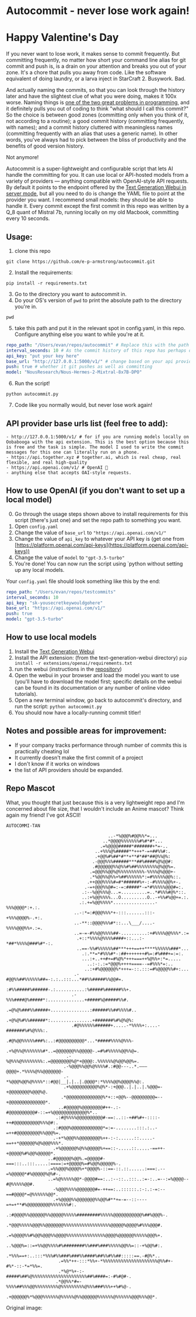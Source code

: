 # Autocommit - never lose work again!

# Happy Valentine's Day

If you never want to lose work, it makes sense to commit frequently. But committing frequently, no matter how short your command line alias for git commit and push is, is a drain on your attention and breaks you out of your zone. It's a chore that pulls you away from code. Like the software equivalent of doing laundry, or a larva inject in StarCraft 2. Busywork. Bad.

And actually naming the commits, so that you can look through the history later and have the slightest clue of what you were doing, makes it 100x worse. Naming things is [one of the two great problems in programming](https://martinfowler.com/bliki/TwoHardThings.html), and it definitely pulls you out of coding to think "what should I call this commit?" So the choice is between good zones (committing only when you think of it, not according to a routine); a good commit history (committing frequently, with names); and a commit history cluttered with meaningless names (committing frequently with an alias that uses a generic name). In other words, you've always had to pick between the bliss of productivity and the benefits of good version history.

Not anymore!

Autocommit is a super-lightweight and configurable script that lets AI handle the committing for you. It can use local or API-hosted models from a variety of providers — anything compatible with OpenAI-style API requests. By default it points to the endpoint offered by the [Text Generation Webui in server mode](https://github.com/oobabooga/text-generation-webui), but all you need to do is change the YAML file to point at the provider you want. I recommend small models: they should be able to handle it. Every commit except the first commit in this repo was written by a Q_8 quant of Mistral 7b, running locally on my old Macbook, committing every 10 seconds.

## Usage:

1. clone this repo
```
git clone https://github.com/e-p-armstrong/autocommit.git
```
2. Install the requirements:
```
pip install -r requirements.txt
```
3. Go to the directory you want to autocommit in.
4. Do your OS's version of `pwd` to print the absolute path to the directory you're in.
```
pwd
```
5. take this path and put it in the relevant spot in config.yaml, in this repo. Configure anything else you want to while you're at it.
```yaml
repo_path: "/Users/evan/repos/autocommit" # Replace this with the path to the repo you're working in (this repo wrote its own commits)
interval_seconds: 10 # As the commit history of this repo has perhaps demonstrated, once every 10 seconds is... a lot haha
api_key: "put your key here"
base_url: "http://127.0.0.1:5000/v1/" # change based on your api provider. This is the default root for Ooba. I actually don't know what the right setting for using OpenAI is, I think it might be https://api.openai.com/v1/ but I am not sure
push: true # whether it git pushes as well as committing
model: "NousResearch/Nous-Hermes-2-Mixtral-8x7B-DPO"
```
6. Run the script!
```
python autocommit.py
```
7. Code like you normally would, but never lose work again!

## API provider base urls list (feel free to add):
```
- http://127.0.0.1:5000/v1/ # for if you are running models locally on Oobabooga with the api extension. This is the best option because this is free and the task is simple. The model I used to write the commit messages for this one can literally run on a phone.
- https://api.together.xyz # together.ai, which is real cheap, real flexible, and real high-quality
- https://api.openai.com/v1/ # OpenAI 🤮
- anything else that accepts OAI-style requests.
```

## How to use OpenAI (if you don't want to set up a local model)
0. Go through the usage steps shown above to install requirements for this script (there's just one) and set the repo path to something you want.
1. Open `config.yaml`
2. Change the value of `base_url` to `"https://api.openai.com/v1/"` 
3. Change the value of `api_key` to whatever your API key is (get one from [https://platform.openai.com/api-keys](https://platform.openai.com/api-keys))
4. Change the value of `model` to `"gpt-3.5-turbo"`
5. You're done! You can now run the script using `python without setting up any local models.

Your `config.yaml` file should look something like this by the end:
```yaml
repo_path: "/Users/evan/repos/testcommits"
interval_seconds: 10
api_key: "sk-yousecretkeywouldgohere"
base_url: "https://api.openai.com/v1/"
push: true
model: "gpt-3.5-turbo"
```


## How to use local models
1. Install the [Text Generation Webui](https://github.com/oobabooga/text-generation-webui?tab=readme-ov-file#how-to-install)
2. Install the API extension: (from the text-generation-webui directory) `pip install -r extensions/openai/requirements.txt`
3. run the webui (instructions in the [repository](https://github.com/oobabooga/text-generation-webui?tab=readme-ov-file#how-to-install))
4. Open the webui in your browser and load the model you want to use (you'll have to download the model first; specific details on the webui can be found in its documentation or any number of online video tutorials).
5. Open a new terminal window, go back to autocommit's directory, and run the script: `python autocommit.py`
6. You should now have a locally-running commit titler!


## Notes and possible areas for improvement:
- If your company tracks performance through number of commits this is practically cheating lol
- It currently doesn't make the first commit of a project
- I don't know if it works on windows
- the list of API providers should be expanded.

## Repo Mascot
What, you thought that just because this is a very lightweight repo and I'm concerned about file size, that I wouldn't include an Anime mascot? Think again my friend! I've got ASCII!
```
AUTOCOMMI-TAN

                                       ..-*%@@@%#@@%%*=...                                          
                                     ..*@@@@%%%%%%%#%#*#*...                                        
                                    .=%@@@@#####*#######+*=-..                                      
                                  ..+%%%@%#####**+++*-=+##%%#:.                                     
                                  .+@@%#%##*#**+**#*##*##@%%@%:                                     
                                 .-@@@%%%######***##%####%@%@@#:                                    
                                 .#@@@@@@%%@%%#%##%%%%%%%%@%@@%=.                                   
                                .=@@@%%@@%@%%%%%%%%%%-%%%%@%@@@+-                                   
                                .*%@@%%@%%+%##%%%%%%*:=#%%%%%@@%::.                                 
                               .++@@@%%%%#=#*######%+-:-#%%%%@@%+-.                                 
                              .-=+@@@%%@#=:-=:#####*-=*#%%%%%@@@#=:.                                
                             .:--%@@%%%@...=..........=..*#%%%#@%*::.                               
                             ..:+%@@%%%%...O..........O..-+%%#%@@+=.:.                              
                            .:.+=%@@%%%%*................-%%%@@@@*:+.:.                             
                          ..-:*=:#@@@%%%*+-:::.......:::-+%%%@@@@%-.+:.                             
                          ..-**::@@@@%%%#*::...\___/....-%%%%@@@%%+.:=.                             
                          ..=-=-#%%@@%%%%##-..........:+#%%%%@@%%%*.:=                              
                           .+::*%%%%@%%%%####+::...:-*##*%%%%@###%#*-:.                             
                           ..==-%%#%%%%%%##***+++==++****%%%%%%###*...                              
                             .:.**=*#%%%#*-:##+++++++#%=:#%###+=:=:.                                
                             ...:+..++#+=#%@%*+++===++%@%%+:*=.....                                 
                               ..:-:.:=*@@@%++++====--=#%%%*=:..                                    
                              ..:+#%@@@@@@%*+++=-::.:::=#%@@@@%%#+:...                              
                          .-#@@%%##%%%%%%##=-:.:..:::...*##%%#####%%@@#=.                           
                          :#%%#####%######-.:...........:%#####%######%%+.                          
                         .-%%%####@%#####*:..............+#####%@#####%%#.                          
                         .=@%@%###%%#####+...............:######%%##%%%%#..                         
                         .+@%@%#%%######*:................+#######%#%@%@%:                          
                         .#@%%%%%%######+.....-*%%%%+:....-#######%#%@%%%:.                         
                         .#@%@@%%%%%###%:..:#@@@@@@@@@@*...*#####%%%%@%%%-                          
                        .+%@%%@%%%%%%%#*..=@@@@@@@%%@@@@@-.=#%#%%%%%@@%%@=.                         
                       .-%@%%%@%%%%%%%%:.=@@@@@@@@%@*+@@@@:.%%%%%%@%@@%@@%=.                        
                      .-%@@@%%@@%@%%%%#.:#@@---..*.———@@@@+.*%%%%@%%@@@@@@@-                        
                      .-*%@@@%@@%@%%%%*::#@@|__|.|..|.@@@@*:*%%%%@@%@@@@%%@:.                       
                      .+%@@@@@@@@@@%@%*-:+@@@..|.|..|.%@@@=-+@@@@@@@@%@@@%@.                        
                     .*@@@@@@@@@@@@@@%*+::+@@%--@@@@@@@@@=--+@@@@@@@@@@@@@@*.                       
                    ..#@@@@@%@@@@@@@@#++-.:-#@@@@@@@@@@#-::=+%@@@@@@@@@@@@@%*..                     
                   .:#@%%%%@@@@@@@@@@#-==:..::-+##%#+-::::-++#@@@@@@@@@@%%%@#:.                     
                  .:#@@@%@@@@@@@@@@@@*=:=-........:::.:..-=++#@@@@@@@@@%%@@@%=.                     
                  .-+*%@@@%%@@@@@@@@%++-:-:......::.....-==++*@@@@@@%@%@@@%%%*.                     
                  .+%@@@@@@%@%%@@@@@%+==::-.....::.....-==++-+@@@@@%#%@@%@@@@@*.                    
                ..#@@@@@@%@@%.=@@@@@#-===:::..:::.....:====:=+@@@@@%=#%@@%@@@@@%-.                  
                .=%%@@@%@@@@%+*@@@@%-::==-::.::......:===:.--=%@@@@@*#%@@@@@%@%#-.                  
                ..=%@%%%%%@@*-@@@@#==:..:--::..:::..:=-:..=--:=%@@@@--#@%%%%%@@#.                   
                  -%@@@%%%%@@@@@@@#=-++==:..::::::.:-:.:-=:--==#@@@@*=@%%%%%%@@*.                   
                  .+%@@@@%%@@@@@@@%%@@%#**+=-=--::----=+=+**#%@@@@@@@@@%%%%%%%#:.                   
                  .:#@@@@%%@@@@@@%%@@@@@%%%%%#########%%%%%@@@@@@@@@@@%##%@@@%-.                    
                   .*@@@%%%%%@@@%%@@@@@@@%%%%%%%%%%%%%%%%%%@@@@@%@@@@%#%%%@@@#.                     
                   .=%@@@@%%#%@@%@@@%%@@@@%%%%%%%%%%%%%%%@@@@%@@@@@@%%%%%@@@%+.                     
                   ..%@@@%=::=+%%@@%%%%#%########%%###%###%%%%%@@%%=::-+%@@%#:.                     
                    .*%%%==+:..:::*%%%#%%###%###%%####%##%%#%%##:::::==.-#@%*..                     
                    .=%%*++-:::*%%+-*%%%%%%%%%%%%%%%%%%%%%@%%#+-#%*-::-*=*%%=.                      
                    .*%@*%+-:-#####%##%@%%%%%%%%%%%%%%%%%%%%%##%####=:-#%#@#-.                      
                   .*@@%%*#=-%%%%##%%%@@%%%%%%%%%@%%%%%%%%%@%%%###%%%++%#%@-.                       
                  .+@@@@@@%*%@@@%%%%%%@%%%%%@%%@@@@@@%%%%%%@%%%%%%@@@%%%@@*.                        
```
Original image: 